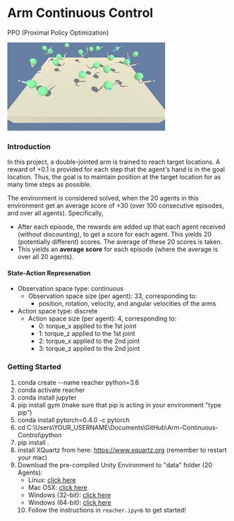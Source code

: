 # Arm Continuous Control
PPO (Proximal Policy Optimization)

<img src="img/reacher_193e.gif" height="200">

### Introduction

In this project, a double-jointed arm is trained to reach target locations. A reward of +0.1 is provided for each step that the agent's hand is in the goal location. Thus, the goal is to maintain position at the target location for as many time steps as possible.

The environment is considered solved, when the 20 agents in this environment get an average score of +30 (over 100 consecutive episodes, and over all agents).  Specifically,
- After each episode, the rewards are added up that each agent received (without discounting), to get a score for each agent.  This yields 20 (potentially different) scores. The average of these 20 scores is taken. 
- This yields an **average score** for each episode (where the average is over all 20 agents).

#### State-Action Represenation

- Observation space type: continuous
    - Observation space size (per agent): 33, corresponding to:
        - position, rotation, velocity, and angular velocities of the arms
- Action space type: discrete
    - Action space size (per agent): 4, corresponding to:
        - 0: torque_x applied to the 1st joint 
        - 1: torque_z applied to the 1st joint 
        - 2: torque_x applied to the 2nd joint 
        - 3: torque_z applied to the 2nd joint

### Getting Started

1. conda create --name reacher python=3.6
2. conda activate reacher
3. conda install jupyter
4. pip install gym
   (make sure that pip is acting in your environment "type pip")
5. conda install pytorch=0.4.0 -c pytorch
6. cd C:\Users\YOUR_USERNAME\Documents\GitHub\Arm-Continuous-Control\python
7. pip install .
8. install XQuartz from here: https://www.xquartz.org
   (remember to restart your mac)
9. Download the pre-compiled Unity Environment to "data" folder (20 Agents):
    - Linux: [click here](https://s3-us-west-1.amazonaws.com/udacity-drlnd/P2/Reacher/Reacher_Linux.zip)
    - Mac OSX: [click here](https://s3-us-west-1.amazonaws.com/udacity-drlnd/P2/Reacher/Reacher.app.zip)
    - Windows (32-bit): [click here](https://s3-us-west-1.amazonaws.com/udacity-drlnd/P2/Reacher/Reacher_Windows_x86.zip)
    - Windows (64-bit): [click here](https://s3-us-west-1.amazonaws.com/udacity-drlnd/P2/Reacher/Reacher_Windows_x86_64.zip)
    10. Follow the instructions in `reacher.ipynb` to get started!